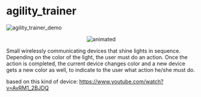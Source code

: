 # agility_trainer

![agility_trainer_demo](https://user-images.githubusercontent.com/44078452/112398594-4ea78b80-8ce3-11eb-8e08-b5a89963784e.gif)
<p align="center">
  <img src="https://user-images.githubusercontent.com/44078452/112398594-4ea78b80-8ce3-11eb-8e08-b5a89963784e.gif" alt="animated" />
</p>
Small wirelessly communicating devices that shine lights in sequence. Depending on the color of the light, the user must do an action. Once the action is completed, the current device changes color and a new device gets a new color as well, to indicate to the user what action he/she must do.

based on this kind of device: https://www.youtube.com/watch?v=AvRM1_2BJDQ
